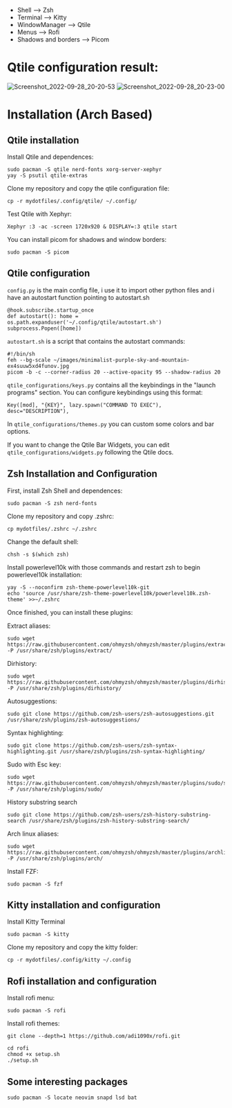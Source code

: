 * Shell --> Zsh
* Terminal --> Kitty
* WindowManager --> Qtile
* Menus --> Rofi
* Shadows and borders --> Picom



# Qtile configuration result:
![Screenshot_2022-09-28_20-20-53](https://user-images.githubusercontent.com/106036643/192859813-9c78631b-dbef-4c7b-82a6-6fbe8c1e2c28.png)
![Screenshot_2022-09-28_20-23-00](https://user-images.githubusercontent.com/106036643/192859903-1b3f7902-e1f9-459e-af4d-070ced2941dd.png)

# Installation (Arch Based)

## Qtile installation

Install Qtile and dependences:
```
sudo pacman -S qtile nerd-fonts xorg-server-xephyr
yay -S psutil qtile-extras
```

Clone my repository and copy the qtile configuration file:
```
cp -r mydotfiles/.config/qtile/ ~/.config/
```

Test Qtile with Xephyr:
```
Xephyr :3 -ac -screen 1720x920 & DISPLAY=:3 qtile start 
```

You can install picom for shadows and window borders:
```
sudo pacman -S picom
```

## Qtile configuration


```config.py``` is the main config file, i use it to import other python files and i have an autostart function pointing to autostart.sh

```
@hook.subscribe.startup_once
def autostart(): home = os.path.expanduser('~/.config/qtile/autostart.sh') subprocess.Popen([home])
```

```autostart.sh``` is a script that contains the autostart commands:

```
#!/bin/sh
feh --bg-scale ~/images/minimalist-purple-sky-and-mountain-ex4suuw5xd4funov.jpg
picom -b -c --corner-radius 20 --active-opacity 95 --shadow-radius 20
```


```qtile_configurations/keys.py``` contains all the keybindings in the "launch programs" section. You can configure keybindings using this format:

```Key([mod], "{KEY}", lazy.spawn("COMMAND TO EXEC"), desc="DESCRIPTION"),```

In ```qtile_configurations/themes.py``` you can custom some colors and bar options.

If you want to change the Qtile Bar Widgets, you can edit ```qtile_configurations/widgets.py``` following the Qtile docs.


## Zsh Installation and Configuration

First, install Zsh Shell and dependences: 
```
sudo pacman -S zsh nerd-fonts
```

Clone my repository and copy .zshrc:
```
cp mydotfiles/.zshrc ~/.zshrc
```

Change the default shell:
```
chsh -s $(which zsh)
```

Install powerlevel10k with those commands and restart zsh to begin powerlevel10k installation: 
```
yay -S --noconfirm zsh-theme-powerlevel10k-git
echo 'source /usr/share/zsh-theme-powerlevel10k/powerlevel10k.zsh-theme' >>~/.zshrc
```

Once finished, you can install these plugins: 

Extract aliases: 
```
sudo wget https://raw.githubusercontent.com/ohmyzsh/ohmyzsh/master/plugins/extract/extract.plugin.zsh -P /usr/share/zsh/plugins/extract/
```

Dirhistory: 
```
sudo wget https://raw.githubusercontent.com/ohmyzsh/ohmyzsh/master/plugins/dirhistory/dirhistory.plugin.zsh -P /usr/share/zsh/plugins/dirhistory/
```

Autosuggestions: 
```
sudo git clone https://github.com/zsh-users/zsh-autosuggestions.git /usr/share/zsh/plugins/zsh-autosuggestions/
```

Syntax highlighting: 
```
sudo git clone https://github.com/zsh-users/zsh-syntax-highlighting.git /usr/share/zsh/plugins/zsh-syntax-highlighting/
```

Sudo with Esc key: 
```
sudo wget https://raw.githubusercontent.com/ohmyzsh/ohmyzsh/master/plugins/sudo/sudo.plugin.zsh -P /usr/share/zsh/plugins/sudo/
```

History substring search 
```
sudo git clone https://github.com/zsh-users/zsh-history-substring-search /usr/share/zsh/plugins/zsh-history-substring-search/
```

Arch linux aliases: 
```
sudo wget https://raw.githubusercontent.com/ohmyzsh/ohmyzsh/master/plugins/archlinux/archlinux.plugin.zsh -P /usr/share/zsh/plugins/arch/
```


Install FZF: 
```
sudo pacman -S fzf
```

## Kitty installation and configuration

Install Kitty Terminal
```
sudo pacman -S kitty
```

Clone my repository and copy the kitty folder:
```
cp -r mydotfiles/.config/kitty ~/.config
```

## Rofi installation and configuration

Install rofi menu:
```
sudo pacman -S rofi
```

Install rofi themes:
```
git clone --depth=1 https://github.com/adi1090x/rofi.git
```

```
cd rofi
chmod +x setup.sh
./setup.sh
```

## Some interesting packages
```
sudo pacman -S locate neovim snapd lsd bat
```















